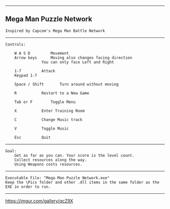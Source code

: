-----
Mega Man Puzzle Network
-----
 	Inspired by Capcom's Mega Man Battle Network
-----
	Controls:

		W A S D			Movement
		Arrow keys		Moving also changes facing direction
					You can only face Left and Right

		1-7			Attack
		Keypad 1-7

		Space / Shift		Turn around without moving

		R			Restart to a New Game
		
		Tab or F		Toggle Menu
		
		X			Enter Training Room
		
		C			Change Music track
		
		V			Toggle Music
		
		Esc			Quit
-----
	Goal:
		Get as far as you can. Your score is the level count.
		Collect resources along the way.
		Using Weapons costs resources.
-----
 	Executable File: "Mega Man Puzzle Network.exe"
 	Keep the \Pics folder and other .dll items in the same folder as the EXE in order to run.
-----
https://imgur.com/gallery/qcZ9X
